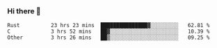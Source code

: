 ### Hi there 👋

<!--
**WShiBin/WShiBin** is a ✨ _special_ ✨ repository because its `README.md` (this file) appears on your GitHub profile.

Here are some ideas to get you started:

- 🔭 I’m currently working on ...
- 🌱 I’m currently learning ...
- 👯 I’m looking to collaborate on ...
- 🤔 I’m looking for help with ...
- 💬 Ask me about ...
- 📫 How to reach me: ...
- 😄 Pronouns: ...
- ⚡ Fun fact: ...
-->

<!--START_SECTION:waka-->

```text
Rust          23 hrs 23 mins  ███████████████▓░░░░░░░░░   62.81 %
C             3 hrs 52 mins   ██▓░░░░░░░░░░░░░░░░░░░░░░   10.39 %
Other         3 hrs 26 mins   ██▒░░░░░░░░░░░░░░░░░░░░░░   09.25 %
```

<!--END_SECTION:waka-->
